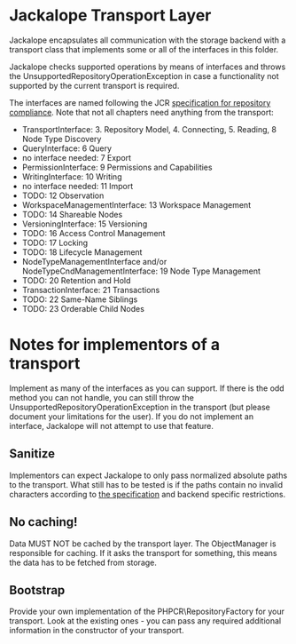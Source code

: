 # Jackalope Transport Layer

Jackalope encapsulates all communication with the storage backend with a
transport class that implements some or all of the interfaces in this folder.

Jackalope checks supported operations by means of interfaces and throws the
UnsupportedRepositoryOperationException in case a functionality not supported
by the current transport is required.

The interfaces are named following the JCR <a href="http://www.day.com/specs/jcr/2.0/24_Repository_Compliance.html">specification for repository compliance</a>. Note that not all chapters need anything from the
transport:

 * TransportInterface: 3. Repository Model, 4. Connecting, 5. Reading, 8 Node Type Discovery
 * QueryInterface: 6 Query
 * no interface needed: 7 Export
 * PermissionInterface: 9 Permissions and Capabilities
 * WritingInterface: 10 Writing
 * no interface needed: 11 Import
 * TODO: 12 Observation
 * WorkspaceManagementInterface: 13 Workspace Management
 * TODO: 14 Shareable Nodes
 * VersioningInterface: 15 Versioning
 * TODO: 16 Access Control Management
 * TODO: 17 Locking
 * TODO: 18 Lifecycle Management
 * NodeTypeManagementInterface and/or NodeTypeCndManagementInterface: 19 Node Type Management
 * TODO: 20 Retention and Hold
 * TransactionInterface: 21 Transactions
 * TODO: 22 Same-Name Siblings
 * TODO: 23 Orderable Child Nodes

# Notes for implementors of a transport

Implement as many of the interfaces as you can support. If there is the odd method
you can not handle, you can still throw the UnsupportedRepositoryOperationException
in the transport (but please document your limitations for the user). If you do not
implement an interface, Jackalope will not attempt to use that feature.

## Sanitize

Implementors can expect Jackalope to only pass normalized absolute paths to the
transport. What still has to be tested is if the paths contain no invalid characters
according to
<a href="http://www.day.com/specs/jcr/2.0/3_Repository_Model.html#3.2.2%20Local%20Names">the specification</a>
and backend specific restrictions.


## No caching!

Data MUST NOT be cached by the transport layer. The ObjectManager is responsible for
caching. If it asks the transport for something, this means the data has to be
fetched from storage.

## Bootstrap

Provide your own implementation of the PHPCR\RepositoryFactory for your transport.
Look at the existing ones - you can pass any required additional information in
the constructor of your transport.
